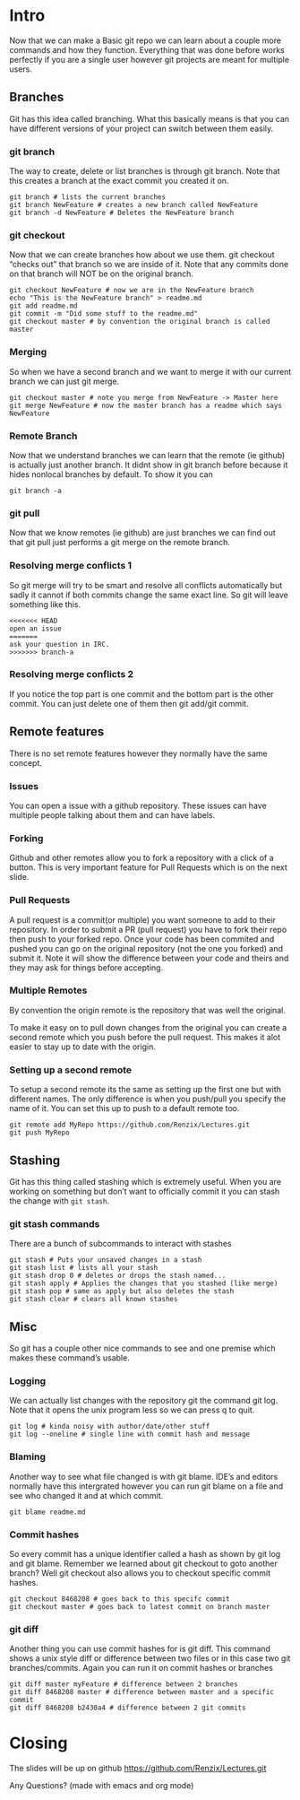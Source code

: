 

# Intro

Now that we can make a Basic git repo we can learn about a couple more commands
and how they function. Everything that was done before works perfectly if you
are a single user however git projects are meant for multiple users.


## Branches

Git has this idea called branching. What this basically means is that you can
have different versions of your project can switch between them easily.


### git branch

The way to create, delete or list branches is through git branch. Note that this
creates a branch at the exact commit you created it on.

    git branch # lists the current branches
    git branch NewFeature # creates a new branch called NewFeature
    git branch -d NewFeature # Deletes the NewFeature branch


### git checkout

Now that we can create branches how about we use them. git checkout &ldquo;checks out&rdquo;
that branch so we are inside of it. Note that any commits done on that branch
will NOT be on the original branch.

    git checkout NewFeature # now we are in the NewFeature branch
    echo "This is the NewFeature branch" > readme.md
    git add readme.md
    git commit -m "Did some stuff to the readme.md"
    git checkout master # by convention the original branch is called master


### Merging

So when we have a second branch and we want to merge it with our current branch
we can just git merge.

    git checkout master # note you merge from NewFeature -> Master here
    git merge NewFeature # now the master branch has a readme which says NewFeature


### Remote Branch

Now that we understand branches we can learn that the remote (ie github) is
actually just another branch. It didnt show in git branch before because it
hides nonlocal branches by default. To show it you can

    git branch -a


### git pull

Now that we know remotes (ie github) are just branches we can find out that git
pull just performs a git merge on the remote branch.


### Resolving merge conflicts 1

So git merge will try to be smart and resolve all conflicts automatically but
sadly it cannot if both commits change the same exact line. So git will leave
something like this.

    <<<<<<< HEAD
    open an issue
    =======
    ask your question in IRC.
    >>>>>>> branch-a


### Resolving merge conflicts 2

If you notice the top part is one commit and the bottom part is the other
commit. You can just delete one of them then git add/git commit.


## Remote features

There is no set remote features however they normally have the same concept.


### Issues

You can open a issue with a github repository. These issues can have multiple
people talking about them and can have labels.


### Forking

Github and other remotes allow you to fork a repository with a click of a
button. This is very important feature for Pull Requests which is on the next
slide.


### Pull Requests

A pull request is a commit(or multiple) you want someone to add to their
repository. In order to submit a PR (pull request) you have to fork their repo
then push to your forked repo. Once your code has been commited and pushed you
can go on the original repository (not the one you forked) and submit it. Note
it will show the difference between your code and theirs and they may ask for
things before accepting.


### Multiple Remotes

By convention the origin remote is the repository that was well the original.

To make it easy on to pull down changes from the original you can create a
second remote which you push before the pull request. This makes it alot easier
to stay up to date with the origin.


### Setting up a second remote

To setup a second remote its the same as setting up the first one but with
different names. The only difference is when you push/pull you specify the name
of it. You can set this up to push to a default remote too.

    git remote add MyRepo https://github.com/Renzix/Lectures.git
    git push MyRepo


## Stashing

Git has this thing called stashing which is extremely useful. When you are
working on something but don&rsquo;t want to officially commit it you can stash the
change with `git stash`.


### git stash commands

There are a bunch of subcommands to interact with stashes

    git stash # Puts your unsaved changes in a stash
    git stash list # lists all your stash
    git stash drop 0 # deletes or drops the stash named...
    git stash apply # Applies the changes that you stashed (like merge)
    git stash pop # same as apply but also deletes the stash
    git stash clear # clears all known stashes


## Misc

So git has a couple other nice commands to see and one premise which makes these
command&rsquo;s usable.


### Logging

We can actually list changes with the repository git the command git log. Note
that it opens the unix program less so we can press q to quit.

    git log # kinda noisy with author/date/other stuff
    git log --oneline # single line with commit hash and message


### Blaming

Another way to see what file changed is with git blame. IDE&rsquo;s and editors
normally have this intergrated however you can run git blame on a file and see
who changed it and at which commit.

    git blame readme.md


### Commit hashes

So every commit has a unique identifier called a hash as shown by git log and
git blame. Remember we learned about git checkout to goto another branch? Well
git checkout also allows you to checkout specific commit hashes.

    git checkout 8468208 # goes back to this specifc commit
    git checkout master # goes back to latest commit on branch master


### git diff

Another thing you can use commit hashes for is git diff. This command shows a
unix style diff or difference between two files or in this case two git
branches/commits. Again you can run it on commit hashes or branches

    git diff master myFeature # difference between 2 branches
    git diff 8468208 master # difference between master and a specific commit
    git diff 8468208 b2430a4 # difference between 2 git commits


# Closing

The slides will be up on github <https://github.com/Renzix/Lectures.git>

Any Questions? (made with emacs and org mode)

